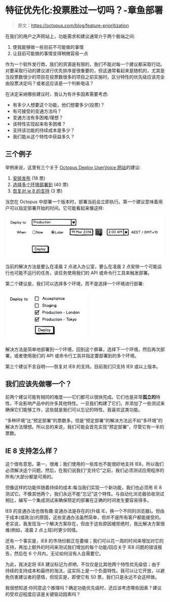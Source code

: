 # 特征优先化:投票胜过一切吗？-章鱼部署

> 原文：<https://octopus.com/blog/feature-prioritization>

在我们的用户之声网站上，功能需求和建议通常介于两个极端之间:

1.  使我能够做一些目前不可能做的事情
2.  让目前可能做的事情变得稍微容易一点

作为一个软件发行商，我们的资源是有限的，我们不能对每一个建议都采取行动。对要采取行动的建议进行优先排序是很重要的，但这通常看起来是随机的，尤其是当投票数很少的项目在投票数很多的项目之前实施时。区分特性的优先级应该完全由投票决定吗？或者这应该是一个判断电话？

在决定采纳哪些建议时，我认为有许多因素需要考虑:

*   有多少人想要这个功能，他们想要多少(投票)？
*   有可接受的变通方法吗？
*   变通方法有多困难/理想？
*   该特性实现起来有多困难？
*   支持该功能的持续成本是多少？
*   我们能从这个特性中获益多久？

## 三个例子

举例来说，这里有三个关于 [Octopus Deploy UserVoice 网站](https://octopusdeploy.uservoice.com/)的建议:

1.  [安排发布](http://octopusdeploy.uservoice.com/forums/170787-general/suggestions/3262950-schedule-a-release) (18 票)
2.  [选择多个环境部署到](http://octopusdeploy.uservoice.com/forums/170787-general/suggestions/3032550-select-multiple-environments-to-deploy-to) (40 票)
3.  [恢复对 ie 8 的支持](http://octopusdeploy.uservoice.com/forums/170787-general/suggestions/5673167-support-internet-explorer-8) (3 票)

当您在 Octopus 中部署一个版本时，部署当前会立即执行。第一个建议意味着用户可以指定部署开始的时间。它可能看起来像这样:

![Choosing when to deploy](img/4723b04734e588465aedc43e82de906c.png)

当前的解决方法是要么在凌晨 2 点进入办公室，要么在凌晨 2 点安排一个可能运行也可能不运行的任务，该任务使用我们的 API 或命令行工具来触发部署。

第二个建议是，我们可以选择多个环境，而不是选择一个环境进行部署:

![Selecting multiple environments to deploy to](img/7496d177a7d39f4348f5f9419907c025.png)

解决方法是简单地部署到一个环境，回到这个屏幕，选择下一个环境，然后再次部署。或者使用我们的 API 或命令行工具并指定要部署到的多个环境。

第三个建议不言自明——恢复对 IE8 的支持。目前我们只支持 IE9 或以上版本。

## 我们应该先做哪一个？

前两个建议可能有相同的难度——它们都可以很快完成。它们也是非常**孤立的**特性，不会影响产品中的许多其他特性。一旦我们构建了它们，并添加了一些测试来确保它们能够工作，这些就是我们可以忘记的特性。我喜欢这类功能。

“多种环境”比“预定部署”的票数多。但是“预定部署”的解决方法远不如“多环境”的解决方法理想。所以总的来说，我们可能会首先实现“预定部署”，尽管它有一半的票数。

## IE 8 支持怎么样？

这个很有意思。第一，很难；我们使用的一些库也不能很好地支持 IE8，所以我们必须解决这个问题。然后，在我们说我们“支持它”之前，我们必须测试应用程序的所有/大部分都是可用的。

但像这样的功能伴随着持续的成本:每当我们实现一个新功能，我们也必须用 IE 8 测试它。不像其他两个，我们永远不能“忘记”这个特性。与自动化浏览器验收测试相比，编写一个集成测试来确保预定的部署在正确的时间发生要容易得多。

IE8 的变通办法也很有趣:变通办法是存在的(升级 IE，换一个不同的浏览器)。但由于成本(或政治)的原因，这些变通办法虽然简单，但并不是所有客户都能接受的。老实说，我发现当一个解决方案存在，但由于这些原因被拒绝时，我比解决方案很难(例如，凌晨 2 点上班)时更少同情。

还有一个事实是，IE8 的市场份额正在萎缩；我们可以花一周的时间来增加对它的支持，再加上额外的时间来测试我们增加的每个功能/回应关于 IE8 问题的错误报告，然后在 6 个月内，无论如何没有人会需要它。

为此，我决定将 IE8 建议标记为*拒绝*。不仅仅是比其他两个特性优先级低；由于持续的支持成本和最终的淘汰，这实际上是一个负面特性。我可以让它开放，以避免伤害建议者的感情，但现实是，即使它有 50 票，我们只是永远不会这样做。

我很想知道:你同意这个推理吗？确定功能优先级时，还应该考虑哪些因素？建议的受欢迎程度应该是关键驱动因素吗？